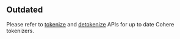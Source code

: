 ## Outdated

Please refer to [tokenize](https://docs.cohere.com/reference/tokenize) and [detokenize](https://docs.cohere.com/reference/detokenize) APIs for up to date Cohere tokenizers.
